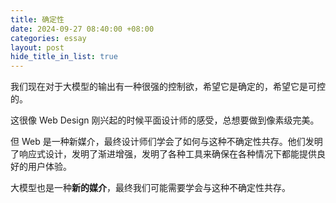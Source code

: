 ```yaml
---
title: 确定性
date: 2024-09-27 08:40:00 +08:00
categories: essay
layout: post
hide_title_in_list: true
---
```

我们现在对于大模型的输出有一种很强的控制欲，希望它是确定的，希望它是可控的。

这很像 Web Design 刚兴起的时候平面设计师的感受，总想要做到像素级完美。

但 Web 是一种新媒介，最终设计师们学会了如何与这种不确定性共存。他们发明了响应式设计，发明了渐进增强，发明了各种工具来确保在各种情况下都能提供良好的用户体验。

大模型也是一种**新的媒介**，最终我们可能需要学会与这种不确定性共存。
